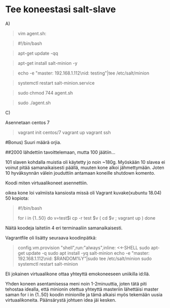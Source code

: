 # Tee koneestasi salt-slave

A)
> vim agent.sh:

 >#!/bin/bash

>apt-get update -qq

>apt-get install salt-minion -y 

>echo -e "master: 192.168.1.112\nid: testing"|tee /etc/salt/minion

>systemctl restart salt-minion.service

> sudo chmod 744 agent.sh

> sudo ./agent.sh

C) 

Asennetaan centos 7

>vagrant init centos/7
>vagrant up
>vagrant ssh

#Bonus) Suuri määrä orjia.

##2000 lähdettiin tavoittelemaan, mutta 100 jäätiin...

101 slaven kohdalla muistia oli käytetty jo noin ~180g. Myöskään 10 slavea ei voinut pitää samanaikaisesti päällä, muuten kone alkoi jähmettymään. Joten 10 hyväksynnän välein jouduttiin antamaan koneille shutdown komento. 

Koodi miten virtuaalikoneet asennettiin.

oikea kone loi valmiista kansiosta missä oli Vagrant kuvake(xubuntu 18.04) 50 kopiota:
>#!/bin/bash
>
>for i in {1..50}
>do
>   v=test$i
>   cp -r test $v
>   ( cd $v ; vagrant up )
>done

Näitä koodeja laitetiin 4 eri terminaaliin samanaikaisesti.

Vagrantfile oli lisätty seuraava koodinpätkä:

>config.vm.provision "shell",run:"always",inline: <<-SHELL
>    sudo apt-get update -q
>    sudo apt install -yq salt-minion
>    echo -e "master: 192.168.1.112\nid: $RANDOM%Y"|sudo tee /etc/salt/minion
>    sudo systemctl restart salt-minion

Eli jokainen virtuaalikone ottaa yhteyttä emokoneeseen uniikilla id:llä.

Yhden koneen asentamisessa meni noin 1-2minuuttia, joten tätä piti tehostaa idealla, että
minionin otettua yhteyttä masteriin lähettäisi master saman for i in {1..50} koodin minionille ja tämä alkaisi myös tekemään uusia virtuaalikoneita. Päänsärystä johtuen idea jäi kesken.




